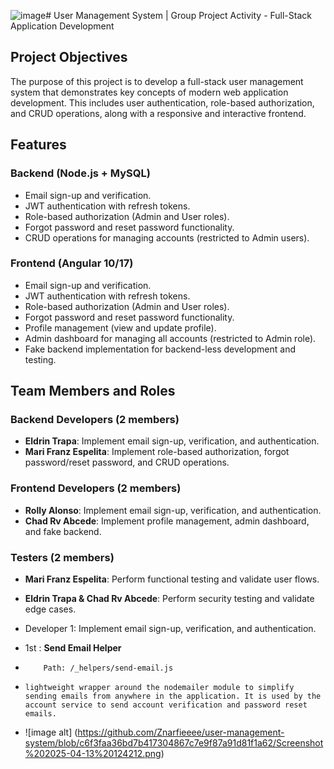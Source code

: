 ![image](https://github.com/user-attachments/assets/6c51d9fb-90c1-459e-b699-a44b16bba5d3)# User Management System | Group Project Activity - Full-Stack Application Development

## Project Objectives

The purpose of this project is to develop a full-stack user management system that demonstrates key concepts of modern web application development. This includes user authentication, role-based authorization, and CRUD operations, along with a responsive and interactive frontend.

## Features

### Backend (Node.js + MySQL)

-   Email sign-up and verification.
-   JWT authentication with refresh tokens.
-   Role-based authorization (Admin and User roles).
-   Forgot password and reset password functionality.
-   CRUD operations for managing accounts (restricted to Admin users).

### Frontend (Angular 10/17)

-   Email sign-up and verification.
-   JWT authentication with refresh tokens.
-   Role-based authorization (Admin and User roles).
-   Forgot password and reset password functionality.
-   Profile management (view and update profile).
-   Admin dashboard for managing all accounts (restricted to Admin role).
-   Fake backend implementation for backend-less development and testing.

## Team Members and Roles

### Backend Developers (2 members)

-   **Eldrin Trapa**: Implement email sign-up, verification, and authentication.
-   **Mari Franz Espelita**: Implement role-based authorization, forgot password/reset password, and CRUD operations.

### Frontend Developers (2 members)

-   **Rolly Alonso**: Implement email sign-up, verification, and authentication.
-   **Chad Rv Abcede**: Implement profile management, admin dashboard, and fake backend.

### Testers (2 members)

-   **Mari Franz Espelita**: Perform functional testing and validate user flows.
-   **Eldrin Trapa & Chad Rv Abcede**: Perform security testing and validate edge cases.

-   Developer 1: Implement email sign-up, verification, and authentication.

-   1st : **Send Email Helper**
-         Path: /_helpers/send-email.js
-     lightweight wrapper around the nodemailer module to simplify sending emails from anywhere in the application. It is used by the account service to send account verification and password reset emails.
-    ![image alt] (https://github.com/Znarfieeee/user-management-system/blob/c6f3faa36bd7b417304867c7e9f87a91d81f1a62/Screenshot%202025-04-13%20124212.png)


